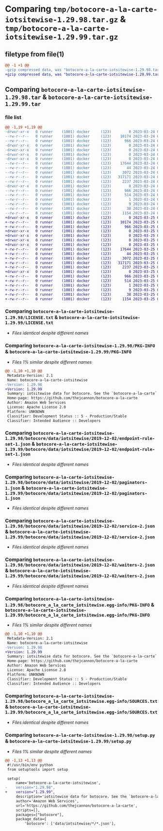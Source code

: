 # Comparing `tmp/botocore-a-la-carte-iotsitewise-1.29.98.tar.gz` & `tmp/botocore-a-la-carte-iotsitewise-1.29.99.tar.gz`

## filetype from file(1)

```diff
@@ -1 +1 @@
-gzip compressed data, was "botocore-a-la-carte-iotsitewise-1.29.98.tar", last modified: Fri Mar 24 01:24:21 2023, max compression
+gzip compressed data, was "botocore-a-la-carte-iotsitewise-1.29.99.tar", last modified: Sat Mar 25 01:22:44 2023, max compression
```

## Comparing `botocore-a-la-carte-iotsitewise-1.29.98.tar` & `botocore-a-la-carte-iotsitewise-1.29.99.tar`

### file list

```diff
@@ -1,19 +1,19 @@
-drwxr-xr-x   0 runner    (1001) docker     (123)        0 2023-03-24 01:24:21.893965 botocore-a-la-carte-iotsitewise-1.29.98/
--rw-r--r--   0 runner    (1001) docker     (123)    10174 2023-03-24 01:24:21.000000 botocore-a-la-carte-iotsitewise-1.29.98/LICENSE.txt
--rw-r--r--   0 runner    (1001) docker     (123)      966 2023-03-24 01:24:21.893965 botocore-a-la-carte-iotsitewise-1.29.98/PKG-INFO
-drwxr-xr-x   0 runner    (1001) docker     (123)        0 2023-03-24 01:24:21.889965 botocore-a-la-carte-iotsitewise-1.29.98/botocore/
-drwxr-xr-x   0 runner    (1001) docker     (123)        0 2023-03-24 01:24:21.889965 botocore-a-la-carte-iotsitewise-1.29.98/botocore/data/
-drwxr-xr-x   0 runner    (1001) docker     (123)        0 2023-03-24 01:24:21.889965 botocore-a-la-carte-iotsitewise-1.29.98/botocore/data/iotsitewise/
-drwxr-xr-x   0 runner    (1001) docker     (123)        0 2023-03-24 01:24:21.889965 botocore-a-la-carte-iotsitewise-1.29.98/botocore/data/iotsitewise/2019-12-02/
--rw-r--r--   0 runner    (1001) docker     (123)    17644 2023-03-24 01:23:57.000000 botocore-a-la-carte-iotsitewise-1.29.98/botocore/data/iotsitewise/2019-12-02/endpoint-rule-set-1.json
--rw-r--r--   0 runner    (1001) docker     (123)       44 2023-03-24 01:23:57.000000 botocore-a-la-carte-iotsitewise-1.29.98/botocore/data/iotsitewise/2019-12-02/examples-1.json
--rw-r--r--   0 runner    (1001) docker     (123)     3072 2023-03-24 01:23:57.000000 botocore-a-la-carte-iotsitewise-1.29.98/botocore/data/iotsitewise/2019-12-02/paginators-1.json
--rw-r--r--   0 runner    (1001) docker     (123)   317171 2023-03-24 01:23:57.000000 botocore-a-la-carte-iotsitewise-1.29.98/botocore/data/iotsitewise/2019-12-02/service-2.json
--rw-r--r--   0 runner    (1001) docker     (123)     2237 2023-03-24 01:23:57.000000 botocore-a-la-carte-iotsitewise-1.29.98/botocore/data/iotsitewise/2019-12-02/waiters-2.json
-drwxr-xr-x   0 runner    (1001) docker     (123)        0 2023-03-24 01:24:21.893965 botocore-a-la-carte-iotsitewise-1.29.98/botocore_a_la_carte_iotsitewise.egg-info/
--rw-r--r--   0 runner    (1001) docker     (123)      966 2023-03-24 01:24:21.000000 botocore-a-la-carte-iotsitewise-1.29.98/botocore_a_la_carte_iotsitewise.egg-info/PKG-INFO
--rw-r--r--   0 runner    (1001) docker     (123)      514 2023-03-24 01:24:21.000000 botocore-a-la-carte-iotsitewise-1.29.98/botocore_a_la_carte_iotsitewise.egg-info/SOURCES.txt
--rw-r--r--   0 runner    (1001) docker     (123)        1 2023-03-24 01:24:21.000000 botocore-a-la-carte-iotsitewise-1.29.98/botocore_a_la_carte_iotsitewise.egg-info/dependency_links.txt
--rw-r--r--   0 runner    (1001) docker     (123)        9 2023-03-24 01:24:21.000000 botocore-a-la-carte-iotsitewise-1.29.98/botocore_a_la_carte_iotsitewise.egg-info/top_level.txt
--rw-r--r--   0 runner    (1001) docker     (123)       38 2023-03-24 01:24:21.893965 botocore-a-la-carte-iotsitewise-1.29.98/setup.cfg
--rw-r--r--   0 runner    (1001) docker     (123)     1154 2023-03-24 01:24:21.000000 botocore-a-la-carte-iotsitewise-1.29.98/setup.py
+drwxr-xr-x   0 runner    (1001) docker     (123)        0 2023-03-25 01:22:44.207671 botocore-a-la-carte-iotsitewise-1.29.99/
+-rw-r--r--   0 runner    (1001) docker     (123)    10174 2023-03-25 01:22:43.000000 botocore-a-la-carte-iotsitewise-1.29.99/LICENSE.txt
+-rw-r--r--   0 runner    (1001) docker     (123)      966 2023-03-25 01:22:44.207671 botocore-a-la-carte-iotsitewise-1.29.99/PKG-INFO
+drwxr-xr-x   0 runner    (1001) docker     (123)        0 2023-03-25 01:22:44.207671 botocore-a-la-carte-iotsitewise-1.29.99/botocore/
+drwxr-xr-x   0 runner    (1001) docker     (123)        0 2023-03-25 01:22:44.207671 botocore-a-la-carte-iotsitewise-1.29.99/botocore/data/
+drwxr-xr-x   0 runner    (1001) docker     (123)        0 2023-03-25 01:22:44.207671 botocore-a-la-carte-iotsitewise-1.29.99/botocore/data/iotsitewise/
+drwxr-xr-x   0 runner    (1001) docker     (123)        0 2023-03-25 01:22:44.207671 botocore-a-la-carte-iotsitewise-1.29.99/botocore/data/iotsitewise/2019-12-02/
+-rw-r--r--   0 runner    (1001) docker     (123)    17644 2023-03-25 01:22:12.000000 botocore-a-la-carte-iotsitewise-1.29.99/botocore/data/iotsitewise/2019-12-02/endpoint-rule-set-1.json
+-rw-r--r--   0 runner    (1001) docker     (123)       44 2023-03-25 01:22:12.000000 botocore-a-la-carte-iotsitewise-1.29.99/botocore/data/iotsitewise/2019-12-02/examples-1.json
+-rw-r--r--   0 runner    (1001) docker     (123)     3072 2023-03-25 01:22:12.000000 botocore-a-la-carte-iotsitewise-1.29.99/botocore/data/iotsitewise/2019-12-02/paginators-1.json
+-rw-r--r--   0 runner    (1001) docker     (123)   317171 2023-03-25 01:22:12.000000 botocore-a-la-carte-iotsitewise-1.29.99/botocore/data/iotsitewise/2019-12-02/service-2.json
+-rw-r--r--   0 runner    (1001) docker     (123)     2237 2023-03-25 01:22:12.000000 botocore-a-la-carte-iotsitewise-1.29.99/botocore/data/iotsitewise/2019-12-02/waiters-2.json
+drwxr-xr-x   0 runner    (1001) docker     (123)        0 2023-03-25 01:22:44.207671 botocore-a-la-carte-iotsitewise-1.29.99/botocore_a_la_carte_iotsitewise.egg-info/
+-rw-r--r--   0 runner    (1001) docker     (123)      966 2023-03-25 01:22:44.000000 botocore-a-la-carte-iotsitewise-1.29.99/botocore_a_la_carte_iotsitewise.egg-info/PKG-INFO
+-rw-r--r--   0 runner    (1001) docker     (123)      514 2023-03-25 01:22:44.000000 botocore-a-la-carte-iotsitewise-1.29.99/botocore_a_la_carte_iotsitewise.egg-info/SOURCES.txt
+-rw-r--r--   0 runner    (1001) docker     (123)        1 2023-03-25 01:22:44.000000 botocore-a-la-carte-iotsitewise-1.29.99/botocore_a_la_carte_iotsitewise.egg-info/dependency_links.txt
+-rw-r--r--   0 runner    (1001) docker     (123)        9 2023-03-25 01:22:44.000000 botocore-a-la-carte-iotsitewise-1.29.99/botocore_a_la_carte_iotsitewise.egg-info/top_level.txt
+-rw-r--r--   0 runner    (1001) docker     (123)       38 2023-03-25 01:22:44.207671 botocore-a-la-carte-iotsitewise-1.29.99/setup.cfg
+-rw-r--r--   0 runner    (1001) docker     (123)     1154 2023-03-25 01:22:43.000000 botocore-a-la-carte-iotsitewise-1.29.99/setup.py
```

### Comparing `botocore-a-la-carte-iotsitewise-1.29.98/LICENSE.txt` & `botocore-a-la-carte-iotsitewise-1.29.99/LICENSE.txt`

 * *Files identical despite different names*

### Comparing `botocore-a-la-carte-iotsitewise-1.29.98/PKG-INFO` & `botocore-a-la-carte-iotsitewise-1.29.99/PKG-INFO`

 * *Files 1% similar despite different names*

```diff
@@ -1,10 +1,10 @@
 Metadata-Version: 2.1
 Name: botocore-a-la-carte-iotsitewise
-Version: 1.29.98
+Version: 1.29.99
 Summary: iotsitewise data for botocore. See the `botocore-a-la-carte` package for more info.
 Home-page: https://github.com/thejcannon/botocore-a-la-carte
 Author: Amazon Web Services
 License: Apache License 2.0
 Platform: UNKNOWN
 Classifier: Development Status :: 5 - Production/Stable
 Classifier: Intended Audience :: Developers
```

### Comparing `botocore-a-la-carte-iotsitewise-1.29.98/botocore/data/iotsitewise/2019-12-02/endpoint-rule-set-1.json` & `botocore-a-la-carte-iotsitewise-1.29.99/botocore/data/iotsitewise/2019-12-02/endpoint-rule-set-1.json`

 * *Files identical despite different names*

### Comparing `botocore-a-la-carte-iotsitewise-1.29.98/botocore/data/iotsitewise/2019-12-02/paginators-1.json` & `botocore-a-la-carte-iotsitewise-1.29.99/botocore/data/iotsitewise/2019-12-02/paginators-1.json`

 * *Files identical despite different names*

### Comparing `botocore-a-la-carte-iotsitewise-1.29.98/botocore/data/iotsitewise/2019-12-02/service-2.json` & `botocore-a-la-carte-iotsitewise-1.29.99/botocore/data/iotsitewise/2019-12-02/service-2.json`

 * *Files identical despite different names*

### Comparing `botocore-a-la-carte-iotsitewise-1.29.98/botocore/data/iotsitewise/2019-12-02/waiters-2.json` & `botocore-a-la-carte-iotsitewise-1.29.99/botocore/data/iotsitewise/2019-12-02/waiters-2.json`

 * *Files identical despite different names*

### Comparing `botocore-a-la-carte-iotsitewise-1.29.98/botocore_a_la_carte_iotsitewise.egg-info/PKG-INFO` & `botocore-a-la-carte-iotsitewise-1.29.99/botocore_a_la_carte_iotsitewise.egg-info/PKG-INFO`

 * *Files 1% similar despite different names*

```diff
@@ -1,10 +1,10 @@
 Metadata-Version: 2.1
 Name: botocore-a-la-carte-iotsitewise
-Version: 1.29.98
+Version: 1.29.99
 Summary: iotsitewise data for botocore. See the `botocore-a-la-carte` package for more info.
 Home-page: https://github.com/thejcannon/botocore-a-la-carte
 Author: Amazon Web Services
 License: Apache License 2.0
 Platform: UNKNOWN
 Classifier: Development Status :: 5 - Production/Stable
 Classifier: Intended Audience :: Developers
```

### Comparing `botocore-a-la-carte-iotsitewise-1.29.98/botocore_a_la_carte_iotsitewise.egg-info/SOURCES.txt` & `botocore-a-la-carte-iotsitewise-1.29.99/botocore_a_la_carte_iotsitewise.egg-info/SOURCES.txt`

 * *Files identical despite different names*

### Comparing `botocore-a-la-carte-iotsitewise-1.29.98/setup.py` & `botocore-a-la-carte-iotsitewise-1.29.99/setup.py`

 * *Files 1% similar despite different names*

```diff
@@ -1,13 +1,13 @@
 #!/usr/bin/env python
 from setuptools import setup
 
 setup(
     name='botocore-a-la-carte-iotsitewise',
-    version="1.29.98",
+    version="1.29.99",
     description='iotsitewise data for botocore. See the `botocore-a-la-carte` package for more info.',
     author='Amazon Web Services',
     url='https://github.com/thejcannon/botocore-a-la-carte',
     scripts=[],
     packages=["botocore"],
     package_data={
         'botocore': ['data/iotsitewise/*/*.json'],
```

